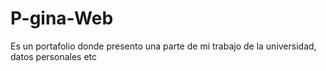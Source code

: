 # P-gina-Web
Es un portafolio donde presento una parte de mi trabajo de la universidad, datos personales etc
